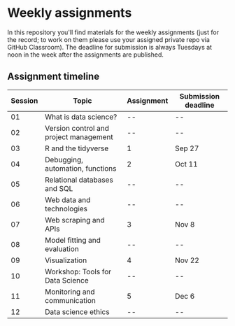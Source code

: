 # Weekly assignments

In this repository you'll find materials for the weekly assignments (just for the record; to work on them please use your assigned private repo via GitHub Classroom). The deadline for submission is always Tuesdays at noon in the week after the assignments are published.

## Assignment timeline

| Session | Topic | Assignment | Submission deadline |
|---------|-------|-----------|-----------|
| 01 | What is data science? | -- | --  | 
| 02 | Version control and project management | -- | --  | 
| 03 | R and the tidyverse | 1 | Sep 27  | 
| 04 | Debugging, automation, functions | 2 | Oct 11 | 
| 05 | Relational databases and SQL | -- | --  | 
| 06 | Web data and technologies | -- | --  | 
| 07 | Web scraping and APIs | 3 | Nov 8 | 
| 08 | Model fitting and evaluation | -- | --  | 
| 09 | Visualization | 4 | Nov 22  | 
| 10 | Workshop: Tools for Data Science | -- | --  | 
| 11 | Monitoring and communication | 5 | Dec 6 | 
| 12 | Data science ethics | -- | --  | 


